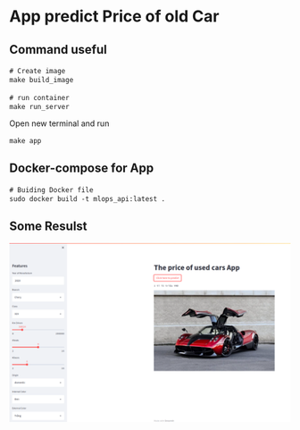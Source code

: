 # App predict Price of old Car

## Command useful

```
# Create image
make build_image

# run container
make run_server
```

Open new terminal and run

```
make app
```

## Docker-compose for App

```
# Buiding Docker file
sudo docker build -t mlops_api:latest .
```

## Some Resulst

![alt text](demo.png "App")
